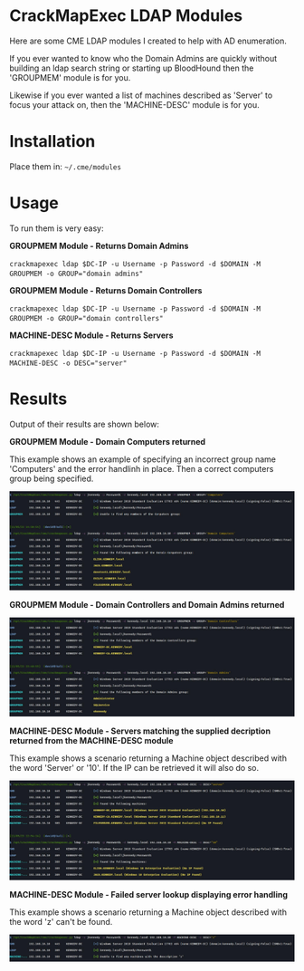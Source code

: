# CrackMapExec LDAP Modules
Here are some CME LDAP modules I created to help with AD enumeration. 

If you ever wanted to know who the Domain Admins are quickly without building an ldap search string or starting up BloodHound then the 'GROUPMEM' module is for you. 

Likewise if you ever wanted a list of machines described as 'Server' to focus your attack on, then the 'MACHINE-DESC' module is for you. 

# Installation

Place them in: `~/.cme/modules`

# Usage

To run them is very easy:

**GROUPMEM Module - Returns Domain Admins**

`crackmapexec ldap $DC-IP -u Username -p Password -d $DOMAIN -M GROUPMEM -o GROUP="domain admins"`

**GROUPMEM Module -  Returns Domain Controllers**

`crackmapexec ldap $DC-IP -u Username -p Password -d $DOMAIN -M GROUPMEM -o GROUP="domain controllers"`

**MACHINE-DESC Module - Returns Servers**

`crackmapexec ldap $DC-IP -u Username -p Password -d $DOMAIN -M MACHINE-DESC -o DESC="server"`

# Results

Output of their results are shown below:

**GROUPMEM Module - Domain Computers returned**

This example shows an example of specifying an incorrect group name 'Computers' and the error handlinh in place. 
Then a correct computers group being specified.

<img alt="da" src="/images/COMPUTERS.jpg"/>

**GROUPMEM Module - Domain Controllers and Domain Admins returned**

<img alt="da" src="/images/DCDA.jpg"/>



**MACHINE-DESC Module - Servers matching the supplied decription returned from the MACHINE-DESC module**

This example shows a scenario returning a Machine object described with the word 'Server' or '10'. 
If the IP can be retrieved it will also do so.

<img alt="da" src="/images/MACHINE-DESC.jpg"/>

**MACHINE-DESC Module - Failed server lookup displaying error handling**

This example shows a scenario returning a Machine object described with the word 'z' can't be found. 

<img alt="da" src="/images/MACHINE-DESC-FAIL.jpg"/>
